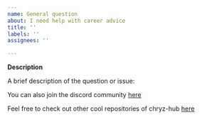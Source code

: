 ```yaml
---
name: General question
about: I need help with career advice
title: ''
labels: ''
assignees: ''

---
```



**Description**

A brief description of the question or issue:

You can also join the discord community [here](https://discord.gg/c6RhGwcP5b)

Feel free to check out other cool repositories of chryz-hub [here](https://github.com/chryz-hub)

